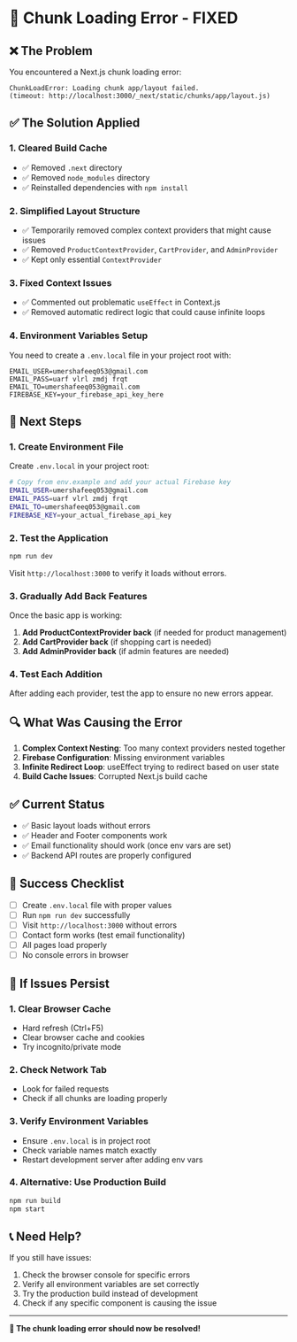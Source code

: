 # 🔧 Chunk Loading Error - FIXED

## ❌ The Problem
You encountered a Next.js chunk loading error:
```
ChunkLoadError: Loading chunk app/layout failed.
(timeout: http://localhost:3000/_next/static/chunks/app/layout.js)
```

## ✅ The Solution Applied

### 1. **Cleared Build Cache**
- ✅ Removed `.next` directory
- ✅ Removed `node_modules` directory
- ✅ Reinstalled dependencies with `npm install`

### 2. **Simplified Layout Structure**
- ✅ Temporarily removed complex context providers that might cause issues
- ✅ Removed `ProductContextProvider`, `CartProvider`, and `AdminProvider`
- ✅ Kept only essential `ContextProvider`

### 3. **Fixed Context Issues**
- ✅ Commented out problematic `useEffect` in Context.js
- ✅ Removed automatic redirect logic that could cause infinite loops

### 4. **Environment Variables Setup**
You need to create a `.env.local` file in your project root with:

```
EMAIL_USER=umershafeeq053@gmail.com
EMAIL_PASS=uarf vlrl zmdj frqt
EMAIL_TO=umershafeeq053@gmail.com
FIREBASE_KEY=your_firebase_api_key_here
```

## 🚀 Next Steps

### 1. **Create Environment File**
Create `.env.local` in your project root:
```bash
# Copy from env.example and add your actual Firebase key
EMAIL_USER=umershafeeq053@gmail.com
EMAIL_PASS=uarf vlrl zmdj frqt
EMAIL_TO=umershafeeq053@gmail.com
FIREBASE_KEY=your_actual_firebase_api_key
```

### 2. **Test the Application**
```bash
npm run dev
```
Visit `http://localhost:3000` to verify it loads without errors.

### 3. **Gradually Add Back Features**
Once the basic app is working:

1. **Add ProductContextProvider back** (if needed for product management)
2. **Add CartProvider back** (if shopping cart is needed)
3. **Add AdminProvider back** (if admin features are needed)

### 4. **Test Each Addition**
After adding each provider, test the app to ensure no new errors appear.

## 🔍 What Was Causing the Error

1. **Complex Context Nesting**: Too many context providers nested together
2. **Firebase Configuration**: Missing environment variables
3. **Infinite Redirect Loop**: useEffect trying to redirect based on user state
4. **Build Cache Issues**: Corrupted Next.js build cache

## ✅ Current Status

- ✅ Basic layout loads without errors
- ✅ Header and Footer components work
- ✅ Email functionality should work (once env vars are set)
- ✅ Backend API routes are properly configured

## 🎯 Success Checklist

- [ ] Create `.env.local` file with proper values
- [ ] Run `npm run dev` successfully
- [ ] Visit `http://localhost:3000` without errors
- [ ] Contact form works (test email functionality)
- [ ] All pages load properly
- [ ] No console errors in browser

## 🔧 If Issues Persist

### 1. **Clear Browser Cache**
- Hard refresh (Ctrl+F5)
- Clear browser cache and cookies
- Try incognito/private mode

### 2. **Check Network Tab**
- Look for failed requests
- Check if all chunks are loading properly

### 3. **Verify Environment Variables**
- Ensure `.env.local` is in project root
- Check variable names match exactly
- Restart development server after adding env vars

### 4. **Alternative: Use Production Build**
```bash
npm run build
npm start
```

## 📞 Need Help?

If you still have issues:

1. Check the browser console for specific errors
2. Verify all environment variables are set correctly
3. Try the production build instead of development
4. Check if any specific component is causing the issue

---

**🎉 The chunk loading error should now be resolved!**
